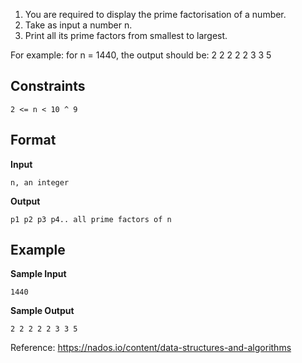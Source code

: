 1. You are required to display the prime factorisation of a number.
2. Take as input a number n.
3. Print all its prime factors from smallest to largest.

For example:
for n = 1440, the output should be: 2 2 2 2 2 3 3 5
   
## Constraints

```
2 <= n < 10 ^ 9
```

## Format

**Input**

```
n, an integer
```

**Output**
```
p1 p2 p3 p4.. all prime factors of n
```

## Example

**Sample Input**
```  
1440
```  

**Sample Output**
```  
2 2 2 2 2 3 3 5
```  

Reference: https://nados.io/content/data-structures-and-algorithms